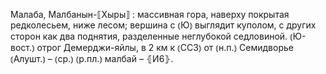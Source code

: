 ---
---

Малаба, Малбанын-⟦Хыры⟧
: массивная гора, наверху покрытая редколесьем, ниже лесом; вершина с ⦅Ю⦆ выглядит куполом, с других сторон как два поднятия, разделенные неглубокой седловиной. ⦅Ю-вост.⦆ отрог Демерджи-яйлы, в 2 км к ⦅ССЗ⦆ от ⦅н.п.⦆ Семидворье ⦅Алушт.⦆ – ⦅ср.⦆ ⦅р.пл.⦆ малбай – ⦃И6⦄.
